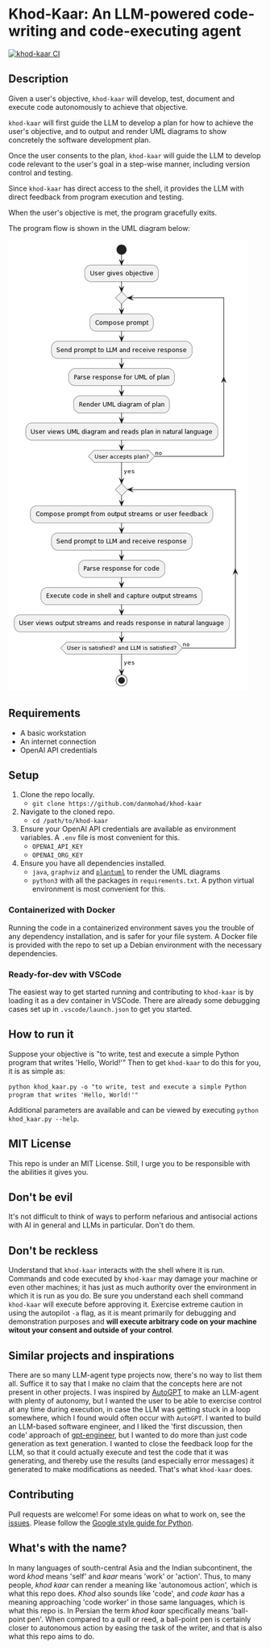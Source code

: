 # Khod-Kaar: An LLM-powered code-writing and code-executing agent

[![khod-kaar CI](https://github.com/danmohad/khod-kaar/actions/workflows/ci-main.yml/badge.svg)](https://github.com/danmohad/khod-kaar/actions/workflows/ci-main.yml)

## Description
Given a user's objective, `khod-kaar` will develop, test, document and execute code autonomously to achieve that objective.

`khod-kaar` will first guide the LLM to develop a plan for how to achieve the user's objective, and to output and render UML diagrams to show concretely the software development plan.

Once the user consents to the plan, `khod-kaar` will guide the LLM to develop code relevant to the user's goal in a step-wise manner, including version control and testing.

Since `khod-kaar` has direct access to the shell, it provides the LLM with direct feedback from program execution and testing.

When the user's objective is met, the program gracefully exits.

The program flow is shown in the UML diagram below:

![Program flow UML diagram](./.assets/diagram.png)

## Requirements
- A basic workstation
- An internet connection
- OpenAI API credentials

## Setup
1. Clone the repo locally.
    - `git clone https://github.com/danmohad/khod-kaar`
2. Navigate to the cloned repo.
    - `cd /path/to/khod-kaar`
3. Ensure your OpenAI API credentials are available as environment variables. A `.env` file is most convenient for this.
    - `OPENAI_API_KEY`
    - `OPENAI_ORG_KEY`
4. Ensure you have all dependencies installed.
    - `java`, `graphviz` and [`plantuml`](http://sourceforge.net/projects/plantuml/files/plantuml.jar/download) to render the UML diagrams
    - `python3` with all the packages in `requirements.txt`.  A python virtual environment is most convenient for this.

### Containerized with Docker
Running the code in a containerized environment saves you the trouble of any dependency installation, and is safer for your file system. A Docker file is provided with the repo to set up a Debian environment with the necessary dependencies.

### Ready-for-dev with VSCode
The easiest way to get started running and contributing to `khod-kaar` is by loading it as a dev container in VSCode. There are already some debugging cases set up in `.vscode/launch.json` to get you started.

## How to run it
Suppose your objective is "to write, test and execute a simple Python program that writes 'Hello, World!'" Then to get `khod-kaar` to do this for you, it is as simple as:
```
python khod_kaar.py -o "to write, test and execute a simple Python program that writes 'Hello, World!'"
```

Additional parameters are available and can be viewed by executing `python khod_kaar.py --help`.

## MIT License
This repo is under an MIT License. Still, I urge you to be responsible with the abilities it gives you.

## Don't be evil
It's not difficult to think of ways to perform nefarious and antisocial actions with AI in general and LLMs in particular. Don't do them.

## Don't be reckless
Understand that `khod-kaar` interacts with the shell where it is run. Commands and code executed by `khod-kaar` may damage your machine or even other machines; it has just as much authority over the environment in which it is run as you do. Be sure you understand each shell command `khod-kaar` will execute before approving it. Exercise extreme caution in using the autopilot `-a` flag, as it is meant primarily for debugging and demonstration purposes and __will execute arbitrary code on your machine witout your consent and outside of your control__. 

## Similar projects and inspirations
There are so many LLM-agent type projects now, there's no way to list them all. Suffice it to say that I make no claim that the concepts here are not present in other projects. I was inspired by [AutoGPT](https://github.com/Significant-Gravitas/AutoGPT) to make an LLM-agent with plenty of autonomy, but I wanted the user to be able to exercise control at any time during execution, in case the LLM was getting stuck in a loop somewhere, which I found would often occur with `AutoGPT`. I wanted to build an LLM-based software engineer, and I liked the 'first discussion, then code' approach of [gpt-engineer](https://github.com/AntonOsika/gpt-engineer), but I wanted to do more than just code generation as text generation. I wanted to close the feedback loop for the LLM, so that it could actually execute and test the code that it was generating, and thereby use the results (and especially error messages) it generated to make modifications as needed. That's what `khod-kaar` does.

## Contributing
Pull requests are welcome! For some ideas on what to work on, see the [issues](https://github.com/danmohad/khod-kaar/issues). Please follow the [Google style guide for Python](https://google.github.io/styleguide/pyguide.html).

## What's with the name?
In many languages of south-central Asia and the Indian subcontinent, the word _khod_ means 'self' and _kaar_ means 'work' or 'action'. Thus, to many people, _khod kaar_ can render a meaning like 'autonomous action', which is what this repo does. _Khod_ also sounds like 'code', and _code kaar_ has a meaning approaching 'code worker' in those same languages, which is what this repo is. In Persian the term _khod kaar_ specifically means 'ball-point pen'. When compared to a quill or reed, a ball-point pen is certainly closer to autonomous action by easing the task of the writer, and that is also what this repo aims to do.
